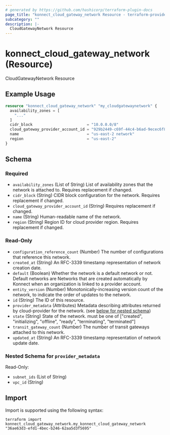 ```yaml
---
# generated by https://github.com/hashicorp/terraform-plugin-docs
page_title: "konnect_cloud_gateway_network Resource - terraform-provider-konnect"
subcategory: ""
description: |-
  CloudGatewayNetwork Resource
---
```


# konnect_cloud_gateway_network (Resource)

CloudGatewayNetwork Resource

## Example Usage

```terraform
resource "konnect_cloud_gateway_network" "my_cloudgatewaynetwork" {
  availability_zones = [
    "..."
  ]
  cidr_block                        = "10.0.0.0/8"
  cloud_gateway_provider_account_id = "929b2449-c69f-44c4-b6ad-9ecec6f811ae"
  name                              = "us-east-2 network"
  region                            = "us-east-2"
}
```

<!-- schema generated by tfplugindocs -->
## Schema

### Required

- `availability_zones` (List of String) List of availability zones that the network is attached to. Requires replacement if changed.
- `cidr_block` (String) CIDR block configuration for the network. Requires replacement if changed.
- `cloud_gateway_provider_account_id` (String) Requires replacement if changed.
- `name` (String) Human-readable name of the network.
- `region` (String) Region ID for cloud provider region. Requires replacement if changed.

### Read-Only

- `configuration_reference_count` (Number) The number of configurations that reference this network.
- `created_at` (String) An RFC-3339 timestamp representation of network creation date.
- `default` (Boolean) Whether the network is a default network or not. Default networks are Networks that are created
automatically by Konnect when an organization is linked to a provider account.
- `entity_version` (Number) Monotonically-increasing version count of the network, to indicate the order of updates to the network.
- `id` (String) The ID of this resource.
- `provider_metadata` (Attributes) Metadata describing attributes returned by cloud-provider for the network. (see [below for nested schema](#nestedatt--provider_metadata))
- `state` (String) State of the network. must be one of ["created", "initializing", "offline", "ready", "terminating", "terminated"]
- `transit_gateway_count` (Number) The number of transit gateways attached to this network.
- `updated_at` (String) An RFC-3339 timestamp representation of network update date.

<a id="nestedatt--provider_metadata"></a>
### Nested Schema for `provider_metadata`

Read-Only:

- `subnet_ids` (List of String)
- `vpc_id` (String)

## Import

Import is supported using the following syntax:

```shell
terraform import konnect_cloud_gateway_network.my_konnect_cloud_gateway_network "36ae63d3-efd1-4bec-b246-62aa5d3f5695"
```
